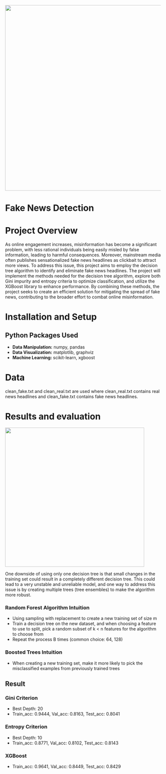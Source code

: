 <img src="https://github.com/trtrgfh/Fake-News-Headlines/assets/73056232/1debb1d9-acff-4a78-b57e-d6151b92ad58" width="600"/>

# Fake News Detection

# Project Overview
As online engagement increases, misinformation has become a significant problem, with less rational individuals being easily misled by false information, leading to harmful consequences. Moreover, mainstream media often publishes sensationalized fake news headlines as clickbait to attract more views. To address this issue, this project aims to employ the decision tree algorithm to identify and eliminate fake news headlines. The project will implement the methods needed for the decision tree algorithm, explore both Gini impurity and entropy criteria to optimize classification, and utilize the XGBoost library to enhance performance. By combining these methods, the project seeks to create an efficient solution for mitigating the spread of fake news, contributing to the broader effort to combat online misinformation.

# Installation and Setup
## Python Packages Used
- **Data Manipulation:** numpy, pandas 
- **Data Visualization:** matplotlib, graphviz
- **Machine Learning:** scikit-learn, xgboost

# Data
clean_fake.txt and clean_real.txt are used where clean_real.txt contains real news headlines and clean_fake.txt contains fake news headlines. 

# Results and evaluation
<img src="https://media.geeksforgeeks.org/wp-content/uploads/20200620180439/Gini-Impurity-vs-Entropy.png" width="450"/>

One downside of using only one decision tree is that small changes in the training set could result in a completely different decision tree. This could lead to a very unstable and unreliable model, and one way to address this issue is by creating multiple trees (tree ensembles) to make the algorithm more robust.

### Random Forest Algorithm Intuition
- Using sampling with replacement to create a new training set of size m
- Train a decision tree on the new dataset, and when choosing a feature to use to split, pick a random subset of k < n features for the algorithm to choose from
- Repeat the process B times (common choice: 64, 128)

### Boosted Trees Intuition
- When creating a new training set, make it more likely to pick the misclassified examples from previously trained trees
  
## Result
### Gini Criterion  
- Best Depth: 20
- Train_acc: 0.9444, Val_acc: 0.8163, Test_acc: 0.8041
### Entropy Criterion  
- Best Depth: 10
- Train_acc: 0.8771, Val_acc: 0.8102, Test_acc: 0.8143
### XGBoost
- Train_acc: 0.9641, Val_acc: 0.8449, Test_acc: 0.8429
